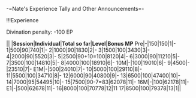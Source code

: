 -=Nate's Experience Tally and Other Announcements=-

!!!Experience

Divination penalty: -100 EP

|| |__Session__|__Individual__|__Total so far__|__Level__|__Bonus MP__
Pre|-|150|150|1|-
1|500|90|740|1|-
2|1000|90|1830|2|-
3|1500|100|3430|3|-
4|2000|90|5520|3|-
5|2500|90+10=100|8120|4|-
6|3000|90|11210|5|-
7|3500|100|14810|5|-
8|4000|100|18910|6|-
10M|-|100|19010|6|-
9|4500|-|23510|7|-
E1M|-|500|24010|7|-
10|5000|100|29110|8|-
11|5500|100|34710|8|-
12|6000|90|40800|9|-
13|6500|100|47400|10|-
14|7000|95|54495|10|-
15|7500|90-7=83|62078|11|-
16M|-|100|62178|11|-
E1|-|500|62678|11|-
16|8000|100|70778|12|11
17|8500|100|79378|13|1||
